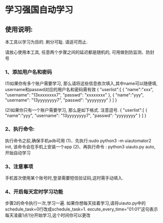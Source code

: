 # 学习强国自动学习

## 使用说明:

本工具以学习为目的. 刷分可耻. 请适可而止.

请放心使用本工具, 任意两个步骤之间的延迟都是随机的, 可用做到防监测、防封号

### 1、添加用户名和密码

(1)如果你有多个账户需要学习, 那么请将这些信息依次填入,其中name可以随便填, username和passwd对应的用户名和密码需有效
{
        "userlist":[
                {
                        "name":"xxx",
                        "username": "13xxxxxxxx7",
                        "passwd": "xxxxxxxx"
                },
                {
                        "name":"yyy",
                        "username": "13yyyyyyyy7",
                        "passwd": "yyyyyyyy"
                }
        ]
}

(2)如果你只有一个账户需要学习, 那么是如下格式. 注意逗号.
{
        "userlist":[
                {
                        "name":"yyy",
                        "username": "13yyyyyyyy7",
                        "passwd": "yyyyyyyy"
                }
        ]
}

###  2、执行命令:

执行命令之前,确保手机adb可用
(1)、先执行:sudo python3 -m uiautomator2 init, 该命令会在手机上安装一个app 
(2)、再执行命令 : python3 uiauto.py auto, 开始自动学习

### 3、注意事项

手机首次使用某个账号时,登录需要短信验证码,这时需手动填入.

###  4、开启每天定时学习功能

步骤2的命令执行一次,学习一遍. 如果你想每天挂着学习,请将uiauto.py中的schedule_task=0行改成schedule_task=1. excute_every_time="01:01"这句表示每天凌晨1点1分开始学习,这个时间你可以更改

